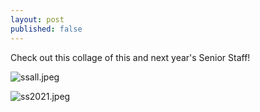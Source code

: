 ```yaml
---
layout: post
published: false
---
```

Check out this collage of this and next year's Senior Staff!

![ssall.jpeg]({{site.baseurl}}/media/ssall.jpeg)

![ss2021.jpeg]({{site.baseurl}}/media/ss2021.jpeg)

